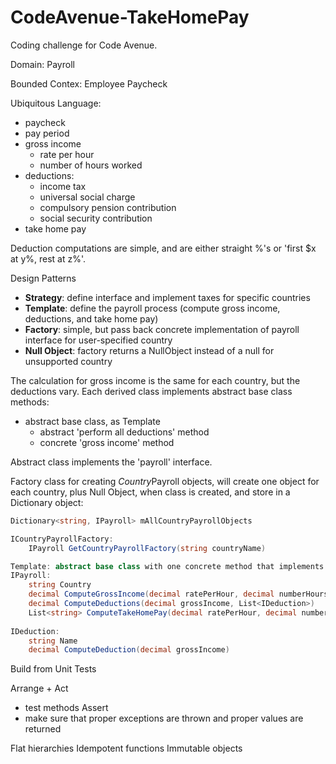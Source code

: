 # CodeAvenue-TakeHomePay
Coding challenge for Code Avenue.

Domain:
Payroll

Bounded Contex:
Employee Paycheck

Ubiquitous Language:
+ paycheck
+ pay period
+ gross income
	+ rate per hour
	+ number of hours worked
+ deductions:
	+ income tax
	+ universal social charge
	+ compulsory pension contribution
	+ social security contribution
+ take home pay


Deduction computations are simple, and are either straight %'s or 'first $x at y%, rest at z%'.

Design Patterns
+ **Strategy**: define interface and implement taxes for specific countries
+ **Template**: define the payroll process (compute gross income, deductions, and take home pay)
+ **Factory**: simple, but pass back concrete implementation of payroll interface for user-specified country
+ **Null Object**: factory returns a NullObject instead of a null for unsupported country


The calculation for gross income is the same for each country, but the deductions vary.  Each derived class implements abstract base class methods: 
+ abstract base class, as Template
	+ abstract 'perform all deductions' method
	+ concrete 'gross income' method

Abstract class implements the 'payroll' interface.


Factory class for creating *Country*Payroll objects, will create one object for each country, plus Null Object, when class is created, and store in a Dictionary object: 
```C#
Dictionary<string, IPayroll> mAllCountryPayrollObjects

ICountryPayrollFactory:
	IPayroll GetCountryPayrollFactory(string countryName)

Template: abstract base class with one concrete method that implements the interface **IPayroll**
IPayroll:
	string Country
	decimal ComputeGrossIncome(decimal ratePerHour, decimal numberHours)
	decimal ComputeDeductions(decimal grossIncome, List<IDeduction>)
	List<string> ComputeTakeHomePay(decimal ratePerHour, decimal numberHours, out decimal takeHomePay)
	
IDeduction:
	string Name
	decimal ComputeDeduction(decimal grossIncome)
```

Build from Unit Tests

Arrange
+ 
Act
+ test methods
Assert
+ make sure that proper exceptions are thrown and proper values are returned

Flat hierarchies
Idempotent functions
Immutable objects
